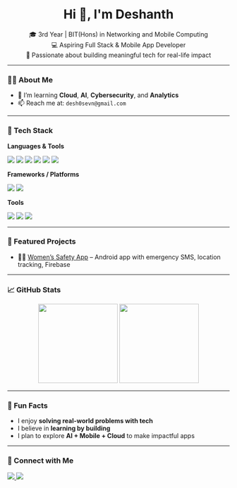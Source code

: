 <h1 align="center">Hi 👋, I'm Deshanth</h1>
<p align="center">
  🎓 3rd Year | BIT(Hons) in Networking and Mobile Computing<br>
  💻 Aspiring Full Stack & Mobile App Developer<br>
  🚀 Passionate about building meaningful tech for real-life impact
</p>

---

### 🧑‍💻 About Me
 
- 🌱 I’m learning **Cloud**, **AI**, **Cybersecurity**, and **Analytics**
- 📫 Reach me at: `desh0sevn@gmail.com` 

---

### 🚀 Tech Stack

**Languages & Tools**
<p>
  <img src="https://img.shields.io/badge/Java-ED8B00?style=for-the-badge&logo=java&logoColor=white"/>
  <img src="https://img.shields.io/badge/XML-000000?style=for-the-badge&logo=xml&logoColor=white"/>
  <img src="https://img.shields.io/badge/HTML5-e34c26?style=for-the-badge&logo=html5&logoColor=white"/>
  <img src="https://img.shields.io/badge/CSS3-1572b6?style=for-the-badge&logo=css3&logoColor=white"/>
  <img src="https://img.shields.io/badge/JavaScript-f7df1e?style=for-the-badge&logo=javascript&logoColor=black"/>
  <img src="https://img.shields.io/badge/PHP-777BB4?style=for-the-badge&logo=php&logoColor=white"/>
</p>

**Frameworks / Platforms**
<p>
  <img src="https://img.shields.io/badge/Android-3DDC84?style=for-the-badge&logo=android&logoColor=white"/>
  <img src="https://img.shields.io/badge/Firebase-FFCA28?style=for-the-badge&logo=firebase&logoColor=black"/>
</p>

**Tools**
<p>
  <img src="https://img.shields.io/badge/Git-F05032?style=for-the-badge&logo=git&logoColor=white"/>
  <img src="https://img.shields.io/badge/GitHub-181717?style=for-the-badge&logo=github&logoColor=white"/>
  <img src="https://img.shields.io/badge/VSCode-007ACC?style=for-the-badge&logo=visual-studio-code&logoColor=white"/>
</p>

---

### 📂 Featured Projects

- 👮‍♀️ [Women’s Safety App](#) – Android app with emergency SMS, location tracking, Firebase

---

### 📈 GitHub Stats

<p align="center">
  <img src="https://github-readme-stats.vercel.app/api?username=Desh07&show_icons=true&theme=radical" height="180"/>
  <img src="https://github-readme-stats.vercel.app/api/top-langs/?username=Desh07&layout=compact&theme=radical" height="180"/>
</p>

---

### 🧠 Fun Facts

- I enjoy **solving real-world problems with tech**
- I believe in **learning by building**
- I plan to explore **AI + Mobile + Cloud** to make impactful apps

---

### 🔗 Connect with Me

<p>
  <a href="https://www.linkedin.com/in/your-linkedin-id" target="_blank">
    <img src="https://img.shields.io/badge/LinkedIn-blue?style=for-the-badge&logo=linkedin&logoColor=white"/>
  </a>
  <a href="mailto:desh0sevn@gmail.com">
    <img src="https://img.shields.io/badge/Email-D14836?style=for-the-badge&logo=gmail&logoColor=white"/>
  </a>
</p>
